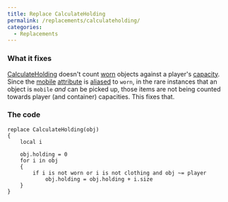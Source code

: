 ```yaml
---
title: Replace CalculateHolding
permalink: /replacements/calculateholding/
categories: 
  - Replacements
---
```


### What it fixes

[CalculateHolding](CalculateHolding) doesn't count
[worn](worn) objects against a player's
[capacity](capacity). Since the [mobile](mobile)
[attribute](attribute) is [aliased](alias) to
`worn`, in the rare instances that an object is `mobile` *and* can be
picked up, those items are not being counted towards player (and
container) capacities. This fixes that.

### The code

    replace CalculateHolding(obj)
    {
        local i

        obj.holding = 0
        for i in obj
        {
            if i is not worn or i is not clothing and obj ~= player
                obj.holding = obj.holding + i.size
        }
    }
